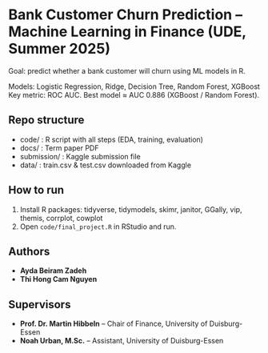 # Bank Customer Churn Prediction – Machine Learning in Finance (UDE, Summer 2025)

Goal: predict whether a bank customer will churn using ML models in R.

Models: Logistic Regression, Ridge, Decision Tree, Random Forest, XGBoost  
Key metric: ROC AUC. Best model ≈ AUC 0.886 (XGBoost / Random Forest).

## Repo structure
- code/ : R script with all steps (EDA, training, evaluation)
- docs/ : Term paper PDF 
- submission/ : Kaggle submission file
- data/ : train.csv & test.csv downloaded from Kaggle

## How to run
1) Install R packages: tidyverse, tidymodels, skimr, janitor, GGally, vip, themis, corrplot, cowplot  
2) Open `code/final_project.R` in RStudio and run.

## Authors
- **Ayda Beiram Zadeh**  
- **Thi Hong Cam Nguyen**

## Supervisors
- **Prof. Dr. Martin Hibbeln** – Chair of Finance, University of Duisburg-Essen  
- **Noah Urban, M.Sc.** – Assistant, University of Duisburg-Essen
